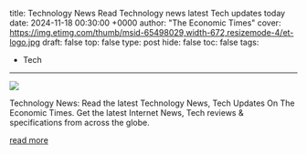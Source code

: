 title: Technology News Read Technology news latest Tech updates today
date: 2024-11-18 00:30:00 +0000
author: "The Economic Times"
cover: https://img.etimg.com/thumb/msid-65498029,width-672,resizemode-4/et-logo.jpg
draft: false
top: false
type: post
hide: false
toc: false
tags:
  - Tech
---

![](https://img.etimg.com/thumb/msid-65498029,width-672,resizemode-4/et-logo.jpg)

Technology News: Read the latest Technology News, Tech Updates On The Economic Times. Get the latest Internet News, Tech reviews & specifications from across the globe.

[read more](https://economictimes.indiatimes.com/tech/technology)
